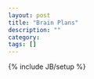 ```yaml
---
layout: post
title: "Brain Plans"
description: ""
category: 
tags: []
---
```

{% include JB/setup %}
